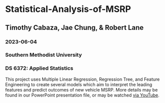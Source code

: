 # Statistical-Analysis-of-MSRP

## Timothy Cabaza, Jae Chung, & Robert Lane

### 2023-06-04

### Southern Methodist University

### DS 6372: Applied Statistics

This project uses Multiple Linear Regression, Regression Tree, and Feature Engineering to create several models which aim to interpret the leading features and predict outcomes of new vehicle MSRP.  More details may be found in our PowerPoint presentation file, or may be watched [via YouTube](https://www.youtube.com/watch?v=dQ0hZQUVIqo).
